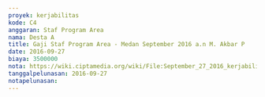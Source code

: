 ```yaml
---
proyek: kerjabilitas
kode: C4
anggaran: Staf Program Area
nama: Desta A
title: Gaji Staf Program Area - Medan September 2016 a.n M. Akbar P
date: 2016-09-27
biaya: 3500000
nota: https://wiki.ciptamedia.org/wiki/File:September_27_2016_kerjabilitas_C4_staf_area_medan_akbar.jpg
tanggalpelunasan: 2016-09-27
notapelunasan:
---
```

